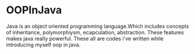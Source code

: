 # OOPInJava
Java is an object oriented programming language.Which includes concepts of inheritance, polymorphiysm, ecapculation, abstraction.
These features makes java really powerful. 
These all are codes i've written while introducing myself oop in java.
